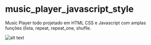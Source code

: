 # music_player_javascript_style

Music Player todo projetado em HTML CSS e Javascript com amplas funções (lista, repeat, repeat_one, shuflle.

![alt text](https://drive.google.com/open?id=1Oa4KbXDH7zk4DjBWX3p-4lWilWX1BSiU&authuser=deyvsonaguiar%40gmail.com&usp=drive_fs)
